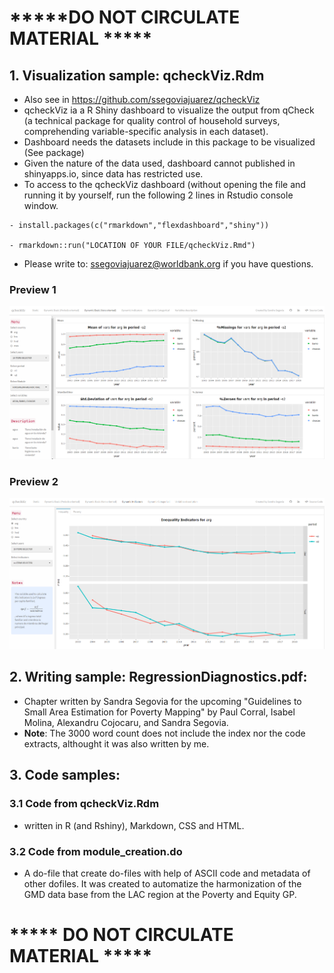# *****DO NOT CIRCULATE MATERIAL *****

## 1. Visualization sample: qcheckViz.Rdm   
   - Also see in https://github.com/ssegoviajuarez/qcheckViz
   - qcheckViz ia a R Shiny dashboard to visualize the output from qCheck (a technical package for quality control of household surveys, comprehending variable-specific analysis in each dataset).
   - Dashboard needs the datasets include in this package to be visualized (See package)
   - Given the nature of the data used, dashboard cannot published in shinyapps.io, since data has restricted use.
   - To access to the qcheckViz dashboard (without opening the file and running it by yourself, run the following 2 lines in Rstudio console window.
        
	- install.packages(c("rmarkdown","flexdashboard","shiny"))
	
	- rmarkdown::run("LOCATION OF YOUR FILE/qcheckViz.Rmd")
   
   - Please write to: ssegoviajuarez@worldbank.org if you have questions.

### Preview 1
![Basic Analysis](https://github.com/ssegoviajuarez/samplecode/blob/main/images/basic.PNG?raw=true)

### Preview 2
![Indicators](https://github.com/ssegoviajuarez/samplecode/blob/main/images/indi.PNG)   




   

## 2. Writing sample: RegressionDiagnostics.pdf: 
  - Chapter written by Sandra Segovia for the upcoming "Guidelines to Small Area Estimation for Poverty Mapping" 
    by Paul Corral, Isabel Molina, Alexandru Cojocaru, and Sandra Segovia.
   - **Note**: The 3000 word count does not include the index nor the code extracts, althought it was also written by me.

## 3. Code samples:
   ### 3.1 Code from qcheckViz.Rdm
   - written in R (and Rshiny), Markdown, CSS and HTML.
   ### 3.2 Code from module_creation.do
   - A do-file that create do-files with help of ASCII code and metadata of other dofiles. 
     It was created  to automatize the harmonization of the GMD data base
     from the LAC region at the Poverty and Equity GP.

# ***** DO NOT CIRCULATE MATERIAL *****
